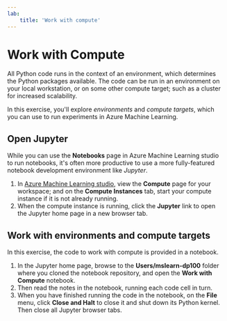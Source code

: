 ```yaml
---
lab:
    title: 'Work with compute'
---
```

# Work with Compute

All Python code runs in the context of an environment, which determines the Python packages available. The code can be run in an environment on your local workstation, or on some other compute target; such as a cluster for increased scalability.

In this exercise, you'll explore *environments* and *compute targets*, which you can use to run experiments in Azure Machine Learning.
## Open Jupyter

While you can use the **Notebooks** page in Azure Machine Learning studio to run notebooks, it's often more productive to use a more fully-featured notebook development environment like *Jupyter*.

1. In [Azure Machine Learning studio](https://ml.azure.com), view the **Compute** page for your workspace; and on the **Compute Instances** tab, start your compute instance if it is not already running.
2. When the compute instance is running, click the **Jupyter** link to open the Jupyter home page in a new browser tab.

## Work with environments and compute targets

In this exercise, the code to work with compute is provided in a notebook.

1. In the Jupyter home page, browse to the **Users/mslearn-dp100** folder where you cloned the notebook repository, and open the **Work with Compute** notebook.
2. Then read the notes in the notebook, running each code cell in turn.
3. When you have finished running the code in the notebook, on the **File** menu, click **Close and Halt** to close it and shut down its Python kernel. Then close all Jupyter browser tabs.


